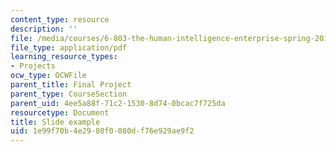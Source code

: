 ```yaml
---
content_type: resource
description: ''
file: /media/courses/6-803-the-human-intelligence-enterprise-spring-2019/1e99f70b4e2980f0080df76e929ae9f2_MIT6_803S19_slide_example.pdf
file_type: application/pdf
learning_resource_types:
- Projects
ocw_type: OCWFile
parent_title: Final Project
parent_type: CourseSection
parent_uid: 4ee5a88f-71c2-1530-8d74-0bcac7f725da
resourcetype: Document
title: Slide example
uid: 1e99f70b-4e29-80f0-080d-f76e929ae9f2
---
```

